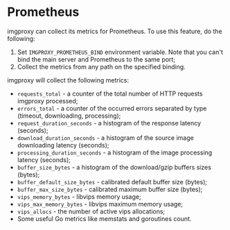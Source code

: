 # Prometheus

imgproxy can collect its metrics for Prometheus. To use this feature, do the following:

1. Set `IMGPROXY_PROMETHEUS_BIND` environment variable. Note that you can't bind the main server and Prometheus to the same port;
2. Collect the metrics from any path on the specified binding.

imgproxy will collect the following metrics:

* `requests_total` - a counter of the total number of HTTP requests imgproxy processed;
* `errors_total` - a counter of the occurred errors separated by type (timeout, downloading, processing);
* `request_duration_seconds` - a histogram of the response latency (seconds);
* `download_duration_seconds` - a histogram of the source image downloading latency (seconds);
* `processing_duration_seconds` - a histogram of the image processing latency (seconds);
* `buffer_size_bytes` - a histogram of the download/gzip buffers sizes (bytes);
* `buffer_default_size_bytes` - calibrated default buffer size (bytes);
* `buffer_max_size_bytes` - calibrated maximum buffer size (bytes);
* `vips_memory_bytes` - libvips memory usage;
* `vips_max_memory_bytes` - libvips maximum memory usage;
* `vips_allocs` - the number of active vips allocations;
* Some useful Go metrics like memstats and goroutines count.
